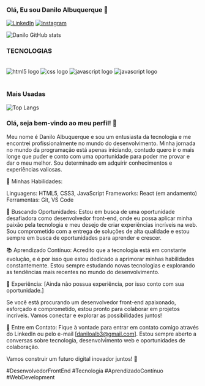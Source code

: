 ### Olá, Eu sou Danilo Albuquerque 👋

[![LinkedIn](https://img.shields.io/badge/LinkedIn-0077B5?style=for-the-badge&logo=linkedin&logoColor=white)](https://www.linkedin.com/in/danilo-albuquerque-9b019a227/)
[![instagram](https://img.shields.io/badge/Instagram-E4405F?style=for-the-badge&logo=instagram&logoColor=white)](https://www.instagram.com/danilochss/)

![Danilo GitHub stats](https://github-readme-stats.vercel.app/api?username=daniloalb3&show_icons=true&theme=dracula)

### TECNOLOGIAS 

<div style="display: inline_block"> <br/> 
<img align="center" alt = "html5 logo" src="https://img.shields.io/badge/HTML5-E34F26?style=for-the-badge&logo=html5&logoColor=white">
<img align="center" alt = "css logo" src="https://img.shields.io/badge/CSS3-1572B6?style=for-the-badge&logo=css3&logoColor=white">
<img align="center" alt = "javascript logo" src="https://img.shields.io/badge/JavaScript-323330?style=for-the-badge&logo=javascript&logoColor=F7DF1E">
  <img align="center" alt = "javascript logo" src="https://img.shields.io/badge/TypeScript-007ACC?style=for-the-badge&logo=typescript&logoColor=white">
  
</div><br/>

### Mais Usadas 

![Top Langs](https://github-readme-stats.vercel.app/api/top-langs/?username=daniloalb3&hide_progress=true) <br/>


### Olá, seja bem-vindo ao meu perfil! 👋


Meu nome é  Danilo Albuquerque e sou um entusiasta da tecnologia e me encontrei profissionalmente no mundo do desenvolvimento. Minha jornada no mundo da programação está apenas iniciando, contudo quero ir o mais longe que puder e conto com uma oportunidade para poder me provar e dar o meu melhor. Sou determinado em adquirir conhecimentos e experiências valiosas.

🔧 Minhas Habilidades:

Linguagens: HTML5, CSS3, JavaScript
Frameworks: React (em andamento)
Ferramentas: Git, VS Code

💼 Buscando Oportunidades:
Estou em busca de uma oportunidade desafiadora como desenvolvedor front-end, onde eu possa aplicar minha paixão pela tecnologia e meu desejo de criar experiências incríveis na web. Sou comprometido com a entrega de soluções de alta qualidade e estou sempre em busca de oportunidades para aprender e crescer.

📚 Aprendizado Contínuo:
Acredito que a tecnologia está em constante evolução, e é por isso que estou dedicado a aprimorar minhas habilidades constantemente. Estou sempre estudando novas tecnologias e explorando as tendências mais recentes no mundo do desenvolvimento.

💼 Experiência:
[Ainda não possua experiência, por isso conto com sua oportunidade.]

Se você está procurando um desenvolvedor front-end apaixonado, esforçado e comprometido, estou pronto para colaborar em projetos incríveis. Vamos conectar e explorar as possibilidades juntos!

📩 Entre em Contato:
Fique à vontade para entrar em contato comigo através do LinkedIn ou pelo e-mail [daniloalb3@gmail.com]. Estou sempre aberto a conversas sobre tecnologia, desenvolvimento web e oportunidades de colaboração.

Vamos construir um futuro digital inovador juntos! 🌟

#DesenvolvedorFrontEnd #Tecnologia #AprendizadoContínuo #WebDevelopment

